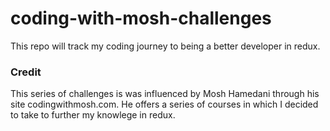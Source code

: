 # coding-with-mosh-challenges
This repo will track my coding journey to being a better developer in redux. 

### Credit
This series of challenges is was influenced by Mosh Hamedani through his site codingwithmosh.com. He offers a series 
of courses in which I decided to take to further my knowlege in redux. 
